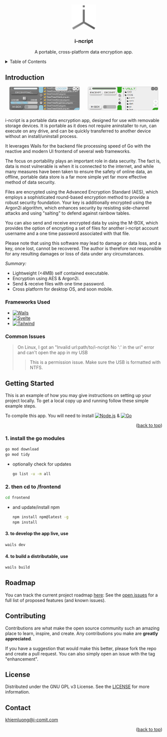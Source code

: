 <a name="readme-top"></a>

<!-- PROJECT SHIELDS -->
<!--
*** I'm using markdown "reference style" links for readability.
*** Reference links are enclosed in brackets [ ] instead of parentheses ( ).
*** See the bottom of this document for the declaration of the reference variables
*** for contributors-url, forks-url, etc. This is an optional, concise syntax you may use.
*** https://www.markdownguide.org/basic-syntax/#reference-style-links
-->

<br />
<div align="center">
  <a href="https://sourceforge.net/projects/i-ncript/">
    <img src="/build/appicon.png" alt="Logo" width="80" height="80">
  </a>

  <h3 align="center">i-ncript</h3>

  <p align="center">
    A portable, cross-platform data encryption app.
    <br />

  </p>
</div>

<!-- TABLE OF CONTENTS -->
<details>
  <summary>Table of Contents</summary>
  <ol>
    <li>
      <a href="#about-the-project">Introduction</a>
      <ul>
        <li><a href="#built-with">Frameworks Used</a></li>
        <li><a href="#common-issues">Common Issues</a></li>
      </ul>
    </li>
    <li>
    <ul>
      </ul>
      <a href="#getting-started">Getting Started</a>
    </li>
    <li><a href="#roadmap">Roadmap</a></li>
    <li><a href="#contributing">Contributing</a></li>
    <li><a href="#license">License</a></li>
    <li><a href="#contact">Contact</a></li>
  </ol>
</details>

## Introduction

<div style="display: flex; justify-content: space-around; align-items: center; width: 100%; margin-bottom: 1.5rem">
<img src="/screenshots/darkMode.png" alt="Dark mode on VAULT page w/ Blue Accent, showing Logger page while decrypting files" style="flex-grow: 1; max-width: 45%; height: auto;">
<img src="/screenshots/lightMode.png" alt="Light mode w/ green accent" style="flex-grow: 1; max-width: 45%; height: auto;">
</div>

i-ncript is a portable data encryption app, designed for use with removable storage devices. It is portable as it does not require aninstaller to run, can execute on any drive, and can be quickly transferred to another device without an install/uninstall process.

It leverages Wails for the backend file processing speed of Go with the reactive and modern UI frontend of several web frameworks.

The focus on portability plays an important role in data security. The fact is, data is most vulnerable is when it is connected to the internet, and while many measures have been taken to ensure the safety of online data, an offline, portable data store is a far more simple yet far more effective method of data security.

Files are encrypted using the Advanced Encryption Standard (AES), which employs a sophisticated round-based encryption method to provide a robust security foundation. Your key is additionally encrypted using the Argon2i algorithm, which enhances security by resisting side-channel attacks and using "salting" to defend against rainbow tables.

You can also send and receive encrypted data by using the M-BOX, which provides the option of encrypting a set of files for another i-ncript account username and a one time password associated with that file.

Please note that using this software may lead to damage or data loss, and a key, once lost, cannot be recovered. The author is therefore not responsible for any resulting damages or loss of data under any circumstances.

_Summary:_

* Lightweight (<4MB) self contained executable.
* Encryption using AES & Argon2i.
* Send & receive files with one time password.
* Cross platform for desktop OS, and soon mobile.

### Frameworks Used

* [![Wails][Wails_Badge]][Wails-url]
* [![Svelte][Svelte_Badge]][Svelte-url]
* [![Tailwind][Tailwind_Badge]][Tailwind-url]

### Common Issues

> On Linux, I got an "Invalid url:path/to/i-ncript No ':' in the uri" error and can't open the app in my USB
>>This is a permission issue. Make sure the USB is formatted with NTFS.

<!-- GETTING STARTED -->
## Getting Started

This is an example of how you may give instructions on setting up your project locally.
To get a local copy up and running follow these simple example steps.

To compile this app. You will need to install [![Node.js][Node.js_Badge]][Node.js-url] &  [![Go][Golang_Badge]][Golang-url]
<p align="right">(<a href="#readme-top">back to top</a>)</p>

### 1. install the go modules

  ```sh
  go mod download
  go mod tidy
  ```

* optionally check for updates

  ```sh
  go list -u -m all
  ```

### 2. then cd to /frontend

  ```sh
  cd frontend
  ```

* and update/install npm

  ```sh
  npm install npm@latest -g
  npm install
  ```

#### 3. to develop the app live, use

  ```sh
  wails dev
  ```

#### 4. to build a distributable, use

  ```sh
  wails build
  ```

<!-- ROADMAP -->
## Roadmap

You can track the current project roadmap <a href="https://github.com/users/khiemgluong/projects/3">here</a>:
See the [open issues](https://github.com/i-comit/i-ncript/issues) for a full list of proposed features (and known issues).

<!-- CONTRIBUTING -->
## Contributing

Contributions are what make the open source community such an amazing place to learn, inspire, and create. Any contributions you make are **greatly appreciated**.

If you have a suggestion that would make this better, please fork the repo and create a pull request. You can also simply open an issue with the tag "enhancement".

<!-- LICENSE -->
## License

Distributed under the GNU GPL v3 License. See the <a href="./LICENSE">LICENSE</a> for more information.

<!-- CONTACT -->
## Contact

<khiemluong@i-comit.com>

<p align="right">(<a href="#readme-top">back to top</a>)</p>

<!-- MARKDOWN LINKS & IMAGES -->
<!-- https://www.markdownguide.org/basic-syntax/#reference-style-links -->

[Wails_Badge]:https://img.shields.io/badge/Wails-red?style=for-the-badge&logo=Wails
[Wails-url]: https://wails.io
[Svelte_Badge]: https://img.shields.io/badge/Svelte-4A4A55?style=for-the-badge&logo=svelte&logoColor=FF3E00
[Svelte-url]: https://svelte.dev/
[Tailwind_Badge]: https://img.shields.io/badge/Tailwind-blue?style=for-the-badge&logo=tailwindcss
[Tailwind-url]: https://tailwindcss.com

[Node.js_Badge]: https://img.shields.io/badge/node.js-green?style=flat&logo=nodedotjs
[Node.js-url]: https://nodejs.org/en
[Golang_Badge]: https://img.shields.io/badge/golang-%231BDBDB?style=flat&logo=go
[Golang-url]: https://go.dev
